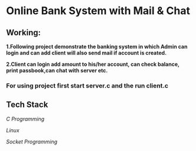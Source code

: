 # Online Bank System with Mail & Chat
## Working:
**1.Following project demonstrate the banking system in which Admin can login and can add client will also send mail if account is created.**

**2.Client can login add amount to his/her account, can check balance, print passbook,can chat with server etc.**

### For using project first start server.c and the run client.c

## Tech Stack
*C Programming*

*Linux*

*Socket Programming*
